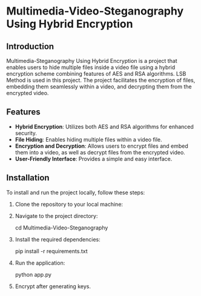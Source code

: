 # Multimedia-Video-Steganography Using Hybrid Encryption

## Introduction 

Multimedia-Steganography Using Hybrid Encryption is a project that enables users to hide multiple files inside a video file using a hybrid encryption scheme combining features of AES and RSA algorithms. LSB Method is used in this project. The project facilitates the encryption of files, embedding them seamlessly within a video, and decrypting them from the encrypted video.

## Features

- **Hybrid Encryption**: Utilizes both AES and RSA algorithms for enhanced security.
- **File Hiding**: Enables hiding multiple files within a video file.
- **Encryption and Decryption**: Allows users to encrypt files and embed them into a video, as well as decrypt files from the encrypted video.
- **User-Friendly Interface**: Provides a simple and easy interface.

## Installation

To install and run the project locally, follow these steps:

1. Clone the repository to your local machine:

2. Navigate to the project directory:

    cd Multimedia-Video-Steganography

3. Install the required dependencies:

    pip install -r requirements.txt

4. Run the application:

    python app.py

5. Encrypt after generating keys.